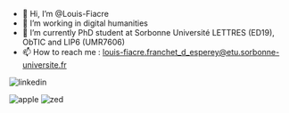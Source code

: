 - 👋 Hi, I’m @Louis-Fiacre
- 👀 I’m working in digital humanities
- 🌱 I’m currently PhD student at Sorbonne Université LETTRES (ED19), ObTIC and LIP6 (UMR7606)
- 📫 How to reach me : louis-fiacre.franchet_d_esperey@etu.sorbonne-universite.fr

![linkedin](https://img.shields.io/badge/LinkedIn-0077B5?style=for-the-badge&logo=linkedin&logoColor=white)

![apple](https://img.shields.io/badge/apple%20silicon-333333?style=for-the-badge&logo=apple&logoColor=white)
![zed](https://img.shields.io/badge/Zed-white?style=for-the-badge&logo=zedindustries&logoColor=084CCF)

